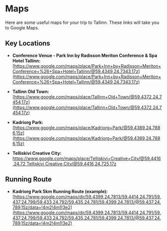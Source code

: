 # Maps

Here are some useful maps for your trip to Tallinn. These links will take you to Google Maps.

## Key Locations

*   **Conference Venue - Park Inn by Radisson Meriton Conference & Spa Hotel Tallinn:**
    [https://www.google.com/maps/place/Park+Inn+by+Radisson+Meriton+Conference+%26+Spa+Hotel+Tallinn/@59.4349,24.7343,17z](https://www.google.com/maps/place/Park+Inn+by+Radisson+Meriton+Conference+%26+Spa+Hotel+Tallinn/@59.4349,24.7343,17z)

*   **Tallinn Old Town:**
    [https://www.google.com/maps/place/Tallinn+Old+Town/@59.4372,24.7454,17z](https://www.google.com/maps/place/Tallinn+Old+Town/@59.4372,24.7454,17z)

*   **Kadriorg Park:**
    [https://www.google.com/maps/place/Kadriorg+Park/@59.4389,24.7886,15z](https://www.google.com/maps/place/Kadriorg+Park/@59.4389,24.7886,15z)

*   **Telliskivi Creative City:**
    [https://www.google.com/maps/place/Telliskivi+Creative+City/@59.4416,24.72 Telliskivi Creative City/@59.4416,24.725,17z](https://www.google.com/maps/place/Telliskivi+Creative+City/@59.4416,24.725,17z)

## Running Route

*   **Kadriorg Park 5km Running Route (example):**
    [https://www.google.com/maps/dir/59.4399,24.7813/59.4414,24.791/59.437,24.799/59.433,24.792/59.435,24.781/59.4399,24.7813/@59.437,24.789,15z/data=!4m2!4m1!3e2](https://www.google.com/maps/dir/59.4399,24.7813/59.4414,24.791/59.437,24.799/59.433,24.792/59.435,24.781/59.4399,24.7813/@59.437,24.789,15z/data=!4m2!4m1!3e2)
